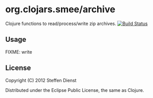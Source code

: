 # org.clojars.smee/archive

Clojure functions to read/process/write zip archives.
[![Build Status](https://secure.travis-ci.org/smee/archive.png)](http://travis-ci.org/smee/archive])
## Usage

FIXME: write

## License

Copyright (C) 2012 Steffen Dienst

Distributed under the Eclipse Public License, the same as Clojure.
